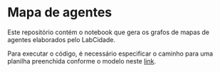 # Mapa de agentes

Este repositório contém o notebook que gera os grafos de mapas de agentes elaborados pelo LabCidade. 

Para executar o código, é necessário especificar o caminho para uma planilha preenchida conforme o modelo neste [link](https://docs.google.com/spreadsheets/d/1YFzlXAWzE6zfzlLP0o3jsZpUhjE9vcknmnF0tMW2yC8/edit?usp=sharing).
